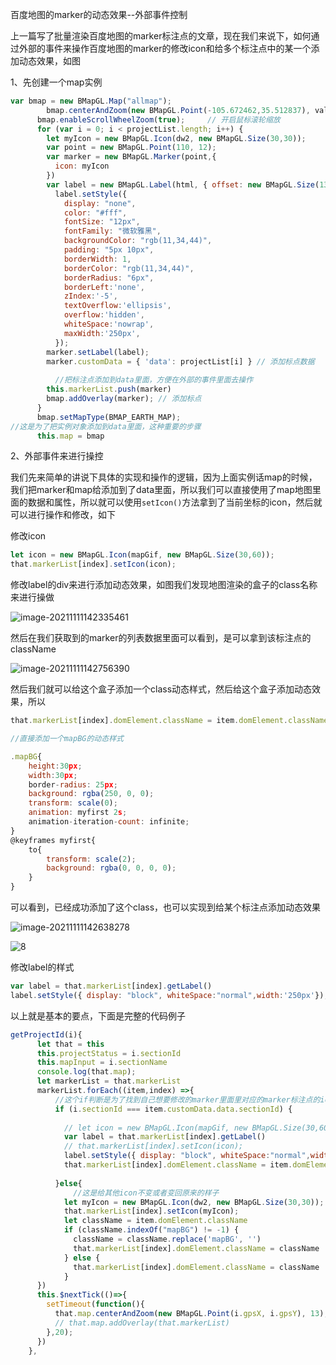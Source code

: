 百度地图的marker的动态效果--外部事件控制

上一篇写了批量渲染百度地图的marker标注点的文章，现在我们来说下，如何通过外部的事件来操作百度地图的marker的修改icon和给多个标注点中的某一个添加动态效果，如图

1、先创建一个map实例

```js
var bmap = new BMapGL.Map("allmap"); 
        bmap.centerAndZoom(new BMapGL.Point(-105.672462,35.512837), value);  // 初始化地图,设置中心点坐标和地图级别(默认背景)
      bmap.enableScrollWheelZoom(true);     // 开启鼠标滚轮缩放
      for (var i = 0; i < projectList.length; i++) {
        let myIcon = new BMapGL.Icon(dw2, new BMapGL.Size(30,30));
        var point = new BMapGL.Point(110, 12);
        var marker = new BMapGL.Marker(point,{
          icon: myIcon
        })
        var label = new BMapGL.Label(html, { offset: new BMapGL.Size(13, -13) });
          label.setStyle({
            display: "none",
            color: "#fff",
            fontSize: "12px",
            fontFamily: "微软雅黑",
            backgroundColor: "rgb(11,34,44)",
            padding: "5px 10px",
            borderWidth: 1,
            borderColor: "rgb(11,34,44)",
            borderRadius: "6px",
            borderLeft:'none',
            zIndex:'-5',
            textOverflow:'ellipsis',
            overflow:'hidden',
            whiteSpace:'nowrap',
            maxWidth:'250px',
          });
        marker.setLabel(label);
        marker.customData = { 'data': projectList[i] } // 添加标点数据
          
          //把标注点添加到data里面，方便在外部的事件里面去操作
        this.markerList.push(marker)
        bmap.addOverlay(marker); // 添加标点
      } 
      bmap.setMapType(BMAP_EARTH_MAP); 
//这是为了把实例对象添加到data里面，这种重要的步骤
      this.map = bmap
```

2、外部事件来进行操控

我们先来简单的讲说下具体的实现和操作的逻辑，因为上面实例话map的时候，我们把marker和map给添加到了data里面，所以我们可以直接使用了map地图里面的数据和属性，所以就可以使用`setIcon()`方法拿到了当前坐标的icon，然后就可以进行操作和修改，如下

修改icon

```js
let icon = new BMapGL.Icon(mapGif, new BMapGL.Size(30,60));
that.markerList[index].setIcon(icon);
```

修改label的div来进行添加动态效果，如图我们发现地图渲染的盒子的class名称来进行操做

![image-20211111142335461](D:\LJY\code\dataNote20221010\img\image-20211111142335461.png)

然后在我们获取到的marker的列表数据里面可以看到，是可以拿到该标注点的className

![image-20211111142756390](D:\LJY\code\dataNote20221010\img\image-20211111142756390.png)

然后我们就可以给这个盒子添加一个class动态样式，然后给这个盒子添加动态效果，所以

```js
that.markerList[index].domElement.className = item.domElement.className + ' mapBG'

//直接添加一个mapBG的动态样式

.mapBG{  
    height:30px;  
    width:30px;  
    border-radius: 25px;  
    background: rgba(250, 0, 0);  
    transform: scale(0);  
    animation: myfirst 2s;  
    animation-iteration-count: infinite; 
}  
@keyframes myfirst{  
    to{  
        transform: scale(2);  
        background: rgba(0, 0, 0, 0);  
    }  
}  
```

可以看到，已经成功添加了这个class，也可以实现到给某个标注点添加动态效果

![image-20211111142638278](D:\LJY\code\dataNote20221010\img\image-20211111142638278.png)

![8](D:\LJY\code\dataNote20221010\img\8.gif)

修改label的样式

```js
var label = that.markerList[index].getLabel()
label.setStyle({ display: "block", whiteSpace:"normal",width:'250px'});
```

以上就是基本的要点，下面是完整的代码例子

```js
getProjectId(i){
      let that = this
      this.projectStatus = i.sectionId
      this.mapInput = i.sectionName
      console.log(that.map);
      let markerList = that.markerList
      markerList.forEach((item,index) =>{
          //这个if判断是为了找到自己想要修改的marker里面里对应的marker标注点的icon
          if (i.sectionId === item.customData.data.sectionId) {
              
            // let icon = new BMapGL.Icon(mapGif, new BMapGL.Size(30,60));
            var label = that.markerList[index].getLabel()
            // that.markerList[index].setIcon(icon);
            label.setStyle({ display: "block", whiteSpace:"normal",width:'250px'});
            that.markerList[index].domElement.className = item.domElement.className + ' mapBG'
 
          }else{
              //这是给其他icon不变或者变回原来的样子
            let myIcon = new BMapGL.Icon(dw2, new BMapGL.Size(30,30));
            that.markerList[index].setIcon(myIcon);
            let className = item.domElement.className
            if (className.indexOf("mapBG") != -1) {
              className = className.replace('mapBG', '')
              that.markerList[index].domElement.className = className
            } else {
              that.markerList[index].domElement.className = className
            }
      })
      this.$nextTick(()=>{
        setTimeout(function(){
          that.map.centerAndZoom(new BMapGL.Point(i.gpsX, i.gpsY), 13);
          // that.map.addOverlay(that.markerList)
        },20);
      })
    },
```















